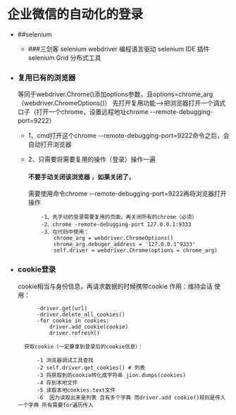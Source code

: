 # 企业微信的自动化的登录

- ##selenium
    - ###三剑客 
      selenium webdriver 编程语言驱动
      selenium IDE 插件
      selenium Grid 分布式工具
      
- ### 复用已有的浏览器
  等同于webdriver.Chrome()添加options参数，且options=chrome_arg（webdriver.ChromeOptions()）
  先打开复用功能-->把浏览器打开一个调式口子（打开一个chrome，设置远程地址chrome --remote-debugging-port=9222）
  - 1、cmd打开这个chrome --remote-debugging-port=9222命令之后，会自动打开浏览器
  - 2、只需要将需要复用的操作（登录）操作一遍
      #### 不要手动关闭该浏览器 ，如果关闭了，
    需要使用命令chrome --remote-debugging-port=9222再将浏览器打开 操作
    
            -1、先手动的登录需要复用的页面，再关闭所有的chrome（必须）
            -2、chrome -remote-debugging-port 127.0.0.1:9333
            -3、在代码中使用：
                chrome_arg = webdriver.ChromeOptions()
                chrome_arg.debuger_address = '127.0.0.1"9333'
                self.driver = webdriver.Chrome(options = chrome_arg)
  
- ### cookie登录
    cookie相当与身份信息，再请求数据的时候携带cookie
        作用：维持会话
            使用：
            
            -driver.get(url)
            -driver.delete_all_cookies()
            -for cookie in cookies:
                driver.add_cookie(cookie)
                driver.refresh()
    
        获取cookie（一定要拿到登录后的cookie信息）：
            
            -1 浏览器调试工具查找
            -2 self.driver.get_cookies() # 列表 
            -3 将获取到的cookie转化成字符串 jion.dumps(cookies)
            -4 存到本地文件
            -5 读取本地cookies.text文件
            -6  因为读取出来是列表 含有多个字典 而driver.add cookie()规则是传入一个字典 所有需要for遍历传入